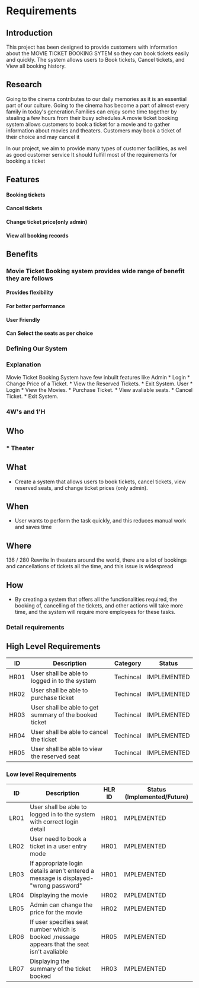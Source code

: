# Requirements
## Introduction
  This project has been designed to provide customers with information about the MOVIE TICKET BOOKING SYTEM so they can book tickets easily and quickly. The system allows users to Book tickets, Cancel tickets, and View all booking history.

## Research
Going to the cinema contributes to our daily memories as it is an essential part of our culture. Going to the cinema has become a part of almost every family in today's generation.Families can enjoy some time together by stealing a few hours from their busy schedules.A movie ticket booking system allows customers to book a ticket for a movie and to gather information about movies and theaters. Customers may book a ticket of their choice and may cancel it

In our project, we aim to provide many types of customer facilities, as well as good customer service
  It should fulfill most of the requirements for booking a ticket

## Features
#### Booking tickets
#### Cancel tickets
#### Change ticket price(only admin)
#### View all booking records
## Benefits
### Movie Ticket Booking system provides wide range of benefit they are follows
#### Provides flexibility
#### For better performance
#### User Friendly
#### Can Select the seats as per choice

### Defining Our System
### Explanation
Movie Ticket Booking System have few inbuilt features like
      Admin
    * Login 
    * Change Price of a Ticket.
    * View the Reserved Tickets.
    * Exit System.
      User
    * Login
    * View the Movies.
    * Purchase Ticket.
    * View avaliable seats.
    * Cancel Ticket.
    * Exit System.

### 4W&#39;s and 1&#39;H

## Who
### * Theater

## What
*   Create a system that allows users to book tickets, cancel tickets, view reserved seats, and change ticket prices (only admin).

## When
*   User wants to perform the task quickly, and this reduces manual work and saves time

## Where
136 / 280
  Rewrite
In theaters around the world, there are a lot of bookings and cancellations of tickets all the time, and this issue is widespread

## How
*  By creating a system that offers all the functionalities required, the booking of, cancelling of the tickets, and other actions will take more time, and the system will require more employees for these tasks.

### Detail requirements

## High Level Requirements 
| ID | Description | Category | Status | 
| ----- | ----- | ------- | ---------|
| HR01 | User shall be able to logged in to the system| Techincal | IMPLEMENTED | 
| HR02 | User shall be able to purchase ticket | Techincal | IMPLEMENTED |
| HR03 | User shall be able to get summary of the booked ticket| Techincal | IMPLEMENTED |
| HR04 | User shall be able to cancel the ticket| Techincal | IMPLEMENTED |
| HR05 | User shall be able to view the reserved seat | Techincal | IMPLEMENTED |

### Low level Requirements
 
| ID | Description | HLR ID | Status (Implemented/Future) |
| ------ | --------- | ------ | ----- |
|LR01|User shall be able to logged in to the system with correct login detail|HR01|IMPLEMENTED|
|LR02|User need to book a ticket in a user entry mode|HR01|IMPLEMENTED|
|LR03| If appropriate login details aren't entered a message is displayed-"wrong password" | HR01 | IMPLEMENTED |
|LR04 |Displaying the movie| HR02 | IMPLEMENTED |
|LR05| Admin can change the price for the movie| HR02|IMPLEMENTED|
|LR06 |If user specifies seat number which  is booked ,message appears that the seat isn't avaliable  | HR05 | IMPLEMENTED |
|LR07 |Displaying the summary of the ticket booked| HR03 |IMPLEMENTED|
<!--
References Have refered google for some part of coding and information
-->

